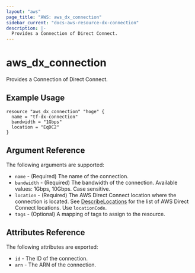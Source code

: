 ```yaml
---
layout: "aws"
page_title: "AWS: aws_dx_connection"
sidebar_current: "docs-aws-resource-dx-connection"
description: |-
  Provides a Connection of Direct Connect.
---
```


# aws_dx_connection

Provides a Connection of Direct Connect.

## Example Usage

```hcl
resource "aws_dx_connection" "hoge" {
  name = "tf-dx-connection"
  bandwidth = "1Gbps"
  location = "EqDC2"
}
```

## Argument Reference

The following arguments are supported:

* `name` - (Required) The name of the connection.
* `bandwidth` - (Required) The bandwidth of the connection. Available values: 1Gbps, 10Gbps. Case sensitive.
* `location` - (Required) The AWS Direct Connect location where the connection is located. See [DescribeLocations](https://docs.aws.amazon.com/directconnect/latest/APIReference/API_DescribeLocations.html) for the list of AWS Direct Connect locations. Use `locationCode`.
* `tags` - (Optional) A mapping of tags to assign to the resource.

## Attributes Reference

The following attributes are exported:

* `id` - The ID of the connection.
* `arn` - The ARN of the connection.
